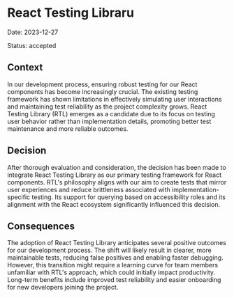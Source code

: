 # React Testing Libraru

Date: 2023-12-27

Status: accepted

## Context

In our development process, ensuring robust testing for our React components has become increasingly crucial. The existing testing framework has shown limitations in effectively simulating user interactions and maintaining test reliability as the project complexity grows. React Testing Library (RTL) emerges as a candidate due to its focus on testing user behavior rather than implementation details, promoting better test maintenance and more reliable outcomes.

## Decision

After thorough evaluation and consideration, the decision has been made to integrate React Testing Library as our primary testing framework for React components. RTL's philosophy aligns with our aim to create tests that mirror user experiences and reduce brittleness associated with implementation-specific testing. Its support for querying based on accessibility roles and its alignment with the React ecosystem significantly influenced this decision.

## Consequences

The adoption of React Testing Library anticipates several positive outcomes for our development process. The shift will likely result in clearer, more maintainable tests, reducing false positives and enabling faster debugging. However, this transition might require a learning curve for team members unfamiliar with RTL's approach, which could initially impact productivity. Long-term benefits include improved test reliability and easier onboarding for new developers joining the project.
